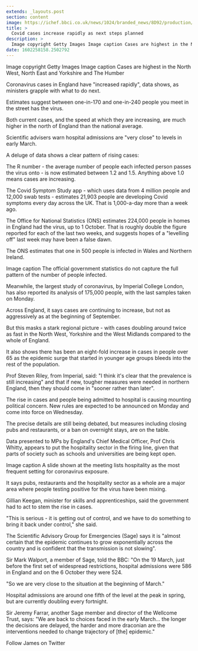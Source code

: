 ```yaml
--- 
extends: _layouts.post 
section: content 
image: https://ichef.bbci.co.uk/news/1024/branded_news/8D92/production/_114824263_gettyimages-1228959989.jpg 
title: > 
  Covid cases increase rapidly as next steps planned 
description: > 
  Image copyright Getty Images Image caption Cases are highest in the North West, North East and Yorkshire and The HumberCoronavirus cases in England have "increased rapidly", data shows, as ministers grapple with what to do next.Both current cases, and the speed at which they are increasing, are much higher in the north of England than the national average.The Office for National Statistics (ONS) estimates 224,000 people in homes in England had the virus, up to 1 October.Across England, it says cases are continuing to increase, but not as aggressively as at the beginning of September.But this masks a stark regional picture - with cases doubling around twice as fast in the North West, Yorkshire and the West Midlands compared to the whole of England. 
date: 1602258158.2502792 
--- 
```

Image copyright Getty Images Image caption Cases are highest in the North West, North East and Yorkshire and The Humber

Coronavirus cases in England have "increased rapidly", data shows, as ministers grapple with what to do next.

Estimates suggest between one-in-170 and one-in-240 people you meet in the street has the virus.

Both current cases, and the speed at which they are increasing, are much higher in the north of England than the national average.

Scientific advisers warn hospital admissions are "very close" to levels in early March.

A deluge of data shows a clear pattern of rising cases:

The R number - the average number of people each infected person passes the virus onto - is now estimated between 1.2 and 1.5. Anything above 1.0 means cases are increasing.

The Covid Symptom Study app - which uses data from 4 million people and 12,000 swab tests - estimates 21,903 people are developing Covid symptoms every day across the UK. That is 1,000-a-day more than a week ago.

The Office for National Statistics (ONS) estimates 224,000 people in homes in England had the virus, up to 1 October. That is roughly double the figure reported for each of the last two weeks, and suggests hopes of a "levelling off" last week may have been a false dawn.

The ONS estimates that one in 500 people is infected in Wales and Northern Ireland.

Image caption The official government statistics do not capture the full pattern of the number of people infected.

Meanwhile, the largest study of coronavirus, by Imperial College London, has also reported its analysis of 175,000 people, with the last samples taken on Monday.

Across England, it says cases are continuing to increase, but not as aggressively as at the beginning of September.

But this masks a stark regional picture - with cases doubling around twice as fast in the North West, Yorkshire and the West Midlands compared to the whole of England.

It also shows there has been an eight-fold increase in cases in people over 65 as the epidemic surge that started in younger age groups bleeds into the rest of the population.

Prof Steven Riley, from Imperial, said: "I think it's clear that the prevalence is still increasing" and that if new, tougher measures were needed in northern England, then they should come in "sooner rather than later".

The rise in cases and people being admitted to hospital is causing mounting political concern. New rules are expected to be announced on Monday and come into force on Wednesday.

The precise details are still being debated, but measures including closing pubs and restaurants, or a ban on overnight stays, are on the table.

Data presented to MPs by England's Chief Medical Officer, Prof Chris Whitty, appears to put the hospitality sector in the firing line, given that parts of society such as schools and universities are being kept open.

Image caption A slide shown at the meeting lists hospitality as the most frequent setting for coronavirus exposure.

It says pubs, restaurants and the hospitality sector as a whole are a major area where people testing positive for the virus have been mixing.

Gillian Keegan, minister for skills and apprenticeships, said the government had to act to stem the rise in cases.

"This is serious - it is getting out of control, and we have to do something to bring it back under control," she said.

The Scientific Advisory Group for Emergencies (Sage) says it is "almost certain that the epidemic continues to grow exponentially across the country and is confident that the transmission is not slowing".

Sir Mark Walport, a member of Sage, told the BBC: "On the 19 March, just before the first set of widespread restrictions, hospital admissions were 586 in England and on the 6 October they were 524.

"So we are very close to the situation at the beginning of March."

Hospital admissions are around one fifth of the level at the peak in spring, but are currently doubling every fortnight.

Sir Jeremy Farrar, another Sage member and director of the Wellcome Trust, says: "We are back to choices faced in the early March... the longer the decisions are delayed, the harder and more draconian are the interventions needed to change trajectory of [the] epidemic."

Follow James on Twitter